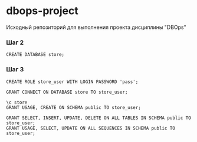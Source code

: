 # dbops-project
Исходный репозиторий для выполнения проекта дисциплины "DBOps"

### Шаг 2
```
CREATE DATABASE store;
```

### Шаг 3
```
CREATE ROLE store_user WITH LOGIN PASSWORD 'pass';

GRANT CONNECT ON DATABASE store TO store_user;

\c store
GRANT USAGE, CREATE ON SCHEMA public TO store_user;

GRANT SELECT, INSERT, UPDATE, DELETE ON ALL TABLES IN SCHEMA public TO store_user;
GRANT USAGE, SELECT, UPDATE ON ALL SEQUENCES IN SCHEMA public TO store_user;
```
